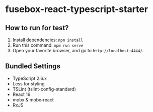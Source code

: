 # fusebox-react-typescript-starter

## How to run for test?

1. Install dependencies: `npm install`
2. Run this command: `npm run serve`
3. Open your favorite browser, and go to `http://localhost:4444/`.

## Bundled Settings
 - TypeScript 2.6.x
 - Less for styling
 - TSLint (tslint-config-standard)
 - React 16
 - mobx & mobx-react
 - RxJS
